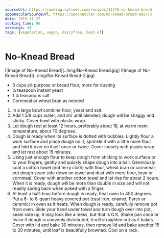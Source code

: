 ```yaml
---
sourceUrl: https://cooking.nytimes.com/recipes/11376-no-knead-bread
spoonacularSourceUrl: https://spoonacular.com/no-knead-bread-992773
date: 2019-11-27
cooking_time: 90
servings: 24
tags: [vegetarian, vegan, dairyfree, best-of]
---
```

# No-Knead Bread

![Image of No-Knead Bread](../img/No-Knead Bread.jpg)
![Image of No-Knead Bread](../img/No-Knead Bread-2.jpg)


- 3 cups all-purpose or bread flour, more for dusting
- ¼ teaspoon instant yeast
- 1 ¼ teaspoons salt
- Cornmeal or wheat bran as needed


1. In a large bowl combine flour, yeast and salt.
2. Add 1 5/8 cups water, and stir until blended; dough will be shaggy and sticky. Cover bowl with plastic wrap.
3. Let dough rest at least 12 hours, preferably about 18, at warm room temperature, about 70 degrees.
4. Dough is ready when its surface is dotted with bubbles. Lightly flour a work surface and place dough on it; sprinkle it with a little more flour and fold it over on itself once or twice. Cover loosely with plastic wrap and let rest about 15 minutes.
5. Using just enough flour to keep dough from sticking to work surface or to your fingers, gently and quickly shape dough into a ball. Generously coat a cotton towel (not terry cloth) with flour, wheat bran or cornmeal; put dough seam side down on towel and dust with more flour, bran or cornmeal. Cover with another cotton towel and let rise for about 2 hours. When it is ready, dough will be more than double in size and will not readily spring back when poked with a finger.
6. At least a half-hour before dough is ready, heat oven to 450 degrees. Put a 6- to 8-quart heavy covered pot (cast iron, enamel, Pyrex or ceramic) in oven as it heats. When dough is ready, carefully remove pot from oven. Slide your hand under towel and turn dough over into pot, seam side up; it may look like a mess, but that is O.K. Shake pan once or twice if dough is unevenly distributed; it will straighten out as it bakes. Cover with lid and bake 30 minutes, then remove lid and bake another 15 to 30 minutes, until loaf is beautifully browned. Cool on a rack.
